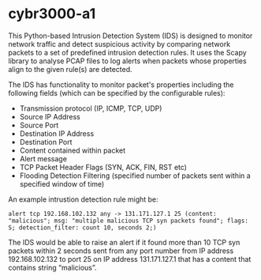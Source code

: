 # cybr3000-a1
This Python-based Intrusion Detection System (IDS) is designed to monitor network traffic and detect suspicious activity by comparing network packets to a set of predefined intrusion detection rules.
It uses the Scapy library to analyse PCAP files to log alerts when packets whose properties align to the given rule(s) are detected.

The IDS has functionality to monitor packet's properties including the following fields (which can be specified by the configurable rules):
- Transmission protocol (IP, ICMP, TCP, UDP)
- Source IP Address
- Source Port
- Destination IP Address
- Destination Port
- Content contained within packet
- Alert message
- TCP Packet Header Flags (SYN, ACK, FIN, RST etc)
- Flooding Detection Filtering (specified number of packets sent within a specified window of time)

An example intrustion detection rule might be:

```
alert tcp 192.168.102.132 any -> 131.171.127.1 25 (content: "malicious"; msg: "multiple malicious TCP syn packets found"; flags: S; detection_filter: count 10, seconds 2;)
```

The IDS would be able to raise an alert if it found more than 10 TCP syn packets
within 2 seconds sent from any port number from IP address 192.168.102.132 to port 25 on IP
address 131.171.127.1 that has a content that contains string “malicious”.
